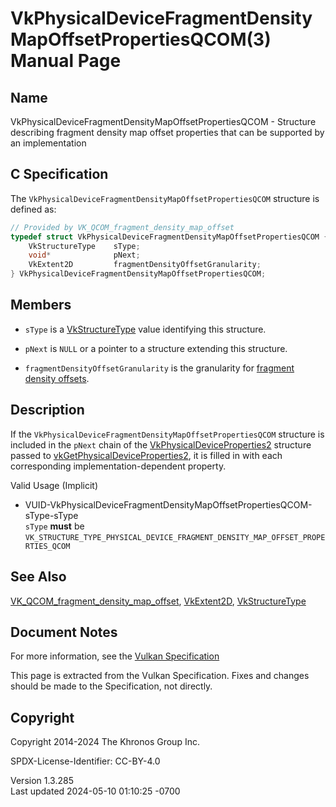 # VkPhysicalDeviceFragmentDensityMapOffsetPropertiesQCOM(3) Manual Page

## Name

VkPhysicalDeviceFragmentDensityMapOffsetPropertiesQCOM - Structure
describing fragment density map offset properties that can be supported
by an implementation



## <a href="#_c_specification" class="anchor"></a>C Specification

The `VkPhysicalDeviceFragmentDensityMapOffsetPropertiesQCOM` structure
is defined as:

``` c
// Provided by VK_QCOM_fragment_density_map_offset
typedef struct VkPhysicalDeviceFragmentDensityMapOffsetPropertiesQCOM {
    VkStructureType    sType;
    void*              pNext;
    VkExtent2D         fragmentDensityOffsetGranularity;
} VkPhysicalDeviceFragmentDensityMapOffsetPropertiesQCOM;
```

## <a href="#_members" class="anchor"></a>Members

- `sType` is a [VkStructureType](https://registry.khronos.org/vulkan/specs/1.3-extensions/man/html/VkStructureType.html) value identifying
  this structure.

- `pNext` is `NULL` or a pointer to a structure extending this
  structure.

- <span id="limits-fragmentdensityoffsetgranularity"></span>
  `fragmentDensityOffsetGranularity` is the granularity for <a
  href="https://registry.khronos.org/vulkan/specs/1.3-extensions/html/vkspec.html#renderpass-fragmentdensitymapoffsets"
  target="_blank" rel="noopener">fragment density offsets</a>.

## <a href="#_description" class="anchor"></a>Description

If the `VkPhysicalDeviceFragmentDensityMapOffsetPropertiesQCOM`
structure is included in the `pNext` chain of the
[VkPhysicalDeviceProperties2](https://registry.khronos.org/vulkan/specs/1.3-extensions/man/html/VkPhysicalDeviceProperties2.html)
structure passed to
[vkGetPhysicalDeviceProperties2](https://registry.khronos.org/vulkan/specs/1.3-extensions/man/html/vkGetPhysicalDeviceProperties2.html),
it is filled in with each corresponding implementation-dependent
property.

Valid Usage (Implicit)

- <a
  href="#VUID-VkPhysicalDeviceFragmentDensityMapOffsetPropertiesQCOM-sType-sType"
  id="VUID-VkPhysicalDeviceFragmentDensityMapOffsetPropertiesQCOM-sType-sType"></a>
  VUID-VkPhysicalDeviceFragmentDensityMapOffsetPropertiesQCOM-sType-sType  
  `sType` **must** be
  `VK_STRUCTURE_TYPE_PHYSICAL_DEVICE_FRAGMENT_DENSITY_MAP_OFFSET_PROPERTIES_QCOM`

## <a href="#_see_also" class="anchor"></a>See Also

[VK_QCOM_fragment_density_map_offset](https://registry.khronos.org/vulkan/specs/1.3-extensions/man/html/VK_QCOM_fragment_density_map_offset.html),
[VkExtent2D](https://registry.khronos.org/vulkan/specs/1.3-extensions/man/html/VkExtent2D.html), [VkStructureType](https://registry.khronos.org/vulkan/specs/1.3-extensions/man/html/VkStructureType.html)

## <a href="#_document_notes" class="anchor"></a>Document Notes

For more information, see the <a
href="https://registry.khronos.org/vulkan/specs/1.3-extensions/html/vkspec.html#VkPhysicalDeviceFragmentDensityMapOffsetPropertiesQCOM"
target="_blank" rel="noopener">Vulkan Specification</a>

This page is extracted from the Vulkan Specification. Fixes and changes
should be made to the Specification, not directly.

## <a href="#_copyright" class="anchor"></a>Copyright

Copyright 2014-2024 The Khronos Group Inc.

SPDX-License-Identifier: CC-BY-4.0

Version 1.3.285  
Last updated 2024-05-10 01:10:25 -0700
